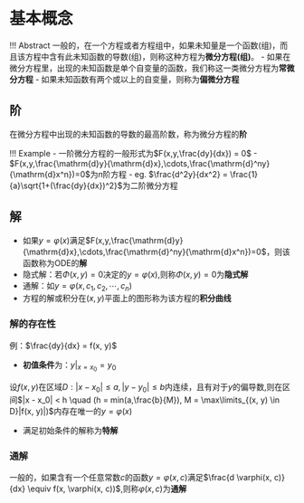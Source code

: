 # 基本概念

!!! Abstract
    一般的，在一个方程或者方程组中，如果未知量是一个函数(组)，而且该方程中含有此未知函数的导数(组)，则称这种方程为**微分方程(组)**。
    - 如果在微分方程里，出现的未知函数是单个自变量的函数，我们称这一类微分方程为**常微分方程**
    - 如果未知函数有两个或以上的自变量，则称为**偏微分方程**

## 阶

在微分方程中出现的未知函数的导数的最高阶数，称为微分方程的**阶**

!!! Example
    - 一阶微分方程的一般形式为$F(x,y,\frac{dy}{dx}) = 0$
    - $F(x,y,\frac{\mathrm{d}y}{\mathrm{d}x},\cdots,\frac{\mathrm{d}^ny}{\mathrm{d}x^n})=0$为$n$阶方程
    - eg. $\frac{d^2y}{dx^2} = \frac{1}{a}\sqrt{1+(\frac{dy}{dx})^2}$为二阶微分方程

## 解

- 如果$y = \varphi(x)$满足$F(x,y,\frac{\mathrm{d}y}{\mathrm{d}x},\cdots,\frac{\mathrm{d}^ny}{\mathrm{d}x^n})=0$，则该函数称为ODE的**解**
- 隐式解：若$\Phi(x,y) = 0$决定的$y = \varphi(x)$,则称$\Phi(x,y) = 0$为**隐式解**
- 通解：如$y = \varphi(x,c_1,c_2,\cdots,c_n)$
- 方程的解或积分在$(x, y)$平面上的图形称为该方程的**积分曲线**
  
### 解的存在性

例：$\frac{dy}{dx} = f(x, y)$

- **初值条件**为：$y|_{x = x_0} = y_0$

设$f(x, y)$在区域$D: |x - x_0| \leq a, |y - y_0| \leq b$内连续，且有对于$y$的偏导数,则在区间$|x - x_0| < h \quad (h = min(a,\frac{b}{M}), M = \max\limits_{(x, y) \in D}|f(x, y)|)$内存在唯一的$y = \varphi(x)$

- 满足初始条件的解称为**特解**

### 通解

一般的，如果含有一个任意常数$c$的函数$y = \varphi(x, c)$满足$\frac{d \varphi(x, c)}{dx} \equiv f(x, \varphi(x, c))$,则称$\varphi(x, c)$为**通解**

